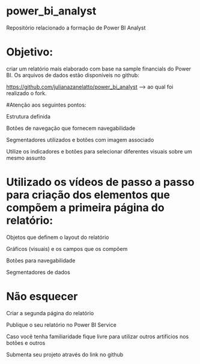 # power_bi_analyst

Repositório relacionado a formação de Power BI Analyst

# Objetivo:
 criar um relatório mais elaborado com base na sample financials do Power BI. Os arquivos de dados estão disponíveis no github: 

https://github.com/julianazanelatto/power_bi_analyst  --> ao qual foi realizado o fork.

#Atenção aos seguintes pontos:

Estrutura definida 

Botões de navegação que fornecem navegabilidade 

Segmentadores utilizados e botões com imagem associado 

Utilize os indicadores e botões para selecionar diferentes visuais sobre um mesmo assunto 

 

# Utilizado os vídeos de passo a passo para criação dos elementos que compõem a primeira página do relatório: 

Objetos que definem o layout do relatório 

Gráficos (visuais) e os campos que os compõem 

Botões para navegabilidade 

Segmentadores de dados 

 

# Não esquecer

Criar a segunda página do relatório 

Publique o seu relatório no Power BI Service 

Caso você tenha familiaridade fique livre para utilizar outros artifícios nos botões e outros 

Submenta seu projeto através do link no github 

 
